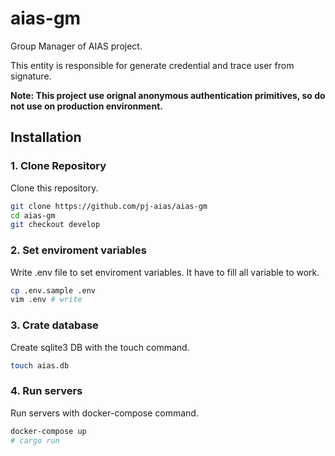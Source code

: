 # aias-gm

Group Manager of AIAS project.

This entity is responsible for generate credential and trace user from signature.

**Note: This project use orignal anonymous authentication primitives, so do not use on production environment.**

## Installation

### 1. Clone Repository

Clone this repository.

```sh
git clone https://github.com/pj-aias/aias-gm
cd aias-gm
git checkout develop
```

### 2. Set enviroment variables

Write .env file to set enviroment variables.
It have to fill all variable to work.

```sh
cp .env.sample .env
vim .env # write
```

### 3. Crate database

Create sqlite3 DB with the touch command.

```sh
touch aias.db
```

### 4. Run servers

Run servers with docker-compose command.

```sh
docker-compose up 
# cargo run
```
